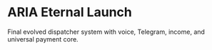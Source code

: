 # ARIA Eternal Launch

Final evolved dispatcher system with voice, Telegram, income, and universal payment core.